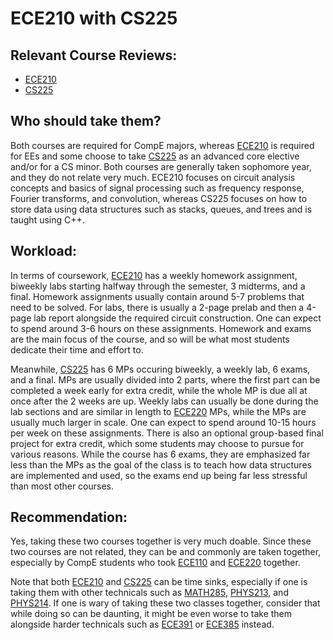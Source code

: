 # ECE210 with CS225

## Relevant Course Reviews:
- [ECE210](../ECE%20Course%20Offerings/ECE210.md)
- [CS225](../CS%20Course%20Offerings/CS225.md)

## Who should take them?
Both courses are required for CompE majors, whereas [ECE210](../ECE%20Course%20Offerings/ECE210.md) is required for EEs and some choose to take [CS225](../CS%20Course%20Offerings/CS225.md) as an advanced core elective and/or for a CS minor. Both courses are generally taken sophomore year, and they do not relate very much. ECE210 focuses on circuit analysis concepts and basics of signal processing such as frequency response, Fourier transforms, and convolution, whereas CS225 focuses on how to store data using data structures such as stacks, queues, and trees and is taught using C++.

## Workload:
In terms of coursework, [ECE210](../ECE%20Course%20Offerings/ECE210.md) has a weekly homework assignment, biweekly labs starting halfway through the semester, 3 midterms, and a final. Homework assignments usually contain around 5-7 problems that need to be solved. For labs, there is usually a 2-page prelab and then a 4-page lab report alongside the required circuit construction. One can expect to spend around 3-6 hours on these assignments. Homework and exams are the main focus of the course, and so will be what most students dedicate their time and effort to.

Meanwhile, [CS225](../CS%20Course%20Offerings/CS225.md) has 6 MPs occuring biweekly, a weekly lab, 6 exams, and a final. MPs are usually divided into 2 parts, where the first part can be completed a week early for extra credit, while the whole MP is due all at once after the 2 weeks are up. Weekly labs can usually be done during the lab sections and are similar in length to [ECE220](../ECE%20Course%20Offerings/ECE220.md) MPs, while the MPs are usually much larger in scale. One can expect to spend around 10-15 hours per week on these assignments. There is also an optional group-based final project for extra credit, which some students may choose to pursue for various reasons. While the course has 6 exams, they are emphasized far less than the MPs as the goal of the class is to teach how data structures are implemented and used, so the exams end up being far less stressful than most other courses.

## Recommendation:
Yes, taking these two courses together is very much doable. Since these two courses are not related, they can be and commonly are taken together, especially by CompE students who took [ECE110](../ECE%20Course%20Offerings/ECE110.md) and [ECE220](../ECE%20Course%20Offerings/ECE220.md) together.

Note that both [ECE210](../ECE%20Course%20Offerings/ECE210.md) and [CS225](../CS%20Course%20Offerings/CS225.md) can be time sinks, especially if one is taking them with other technicals such as [MATH285](../MATH%20Course%20Offerings/MATH285.md), [PHYS213](../PHYS%20Course%20Offerings/PHYS213.md), and [PHYS214](../PHYS%20Course%20Offerings/PHYS214.md). If one is wary of taking these two classes together, consider that while doing so can be daunting, it might be even worse to take them alongside harder technicals such as [ECE391](../ECE%20Course%20Offerings/ECE391.md) or [ECE385](../ECE%20Course%20Offerings/ECE385.md) instead.
